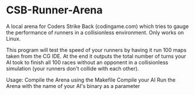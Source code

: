 # CSB-Runner-Arena
A local arena for Coders Strike Back (codingame.com) which tries to gauge the performance of runners in a collisionless environment. Only works on Linux.

This program will test the speed of your runners by having it run 100 maps taken from the CG IDE. At the end it outputs the total number of turns your AI took to finish all 100 races without an opponent in a collisionless simulation (your runners don't collide with each other).

Usage:
Compile the Arena using the Makefile
Compile your AI
Run the Arena with the name of your AI's binary as a parameter
